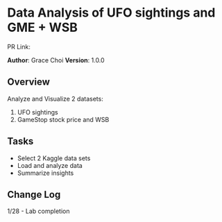 # Data Analysis of UFO sightings and GME + WSB
PR Link:

**Author**: Grace Choi
**Version**: 1.0.0 

## Overview
Analyze and Visualize 2 datasets:
1. UFO sightings
2. GameStop stock price and WSB

## Tasks
- Select 2 Kaggle data sets
- Load and analyze data
- Summarize insights

## Change Log
1/28 - Lab completion
